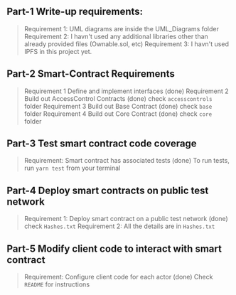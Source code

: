 ## Part-1 Write-up requirements:
>Requirement 1: UML diagrams are inside the UML_Diagrams folder
Requirement 2: I havn't used any additional libraries other than already provided files (Ownable.sol, etc)
Requirement 3: I havn't used IPFS in this project yet.

## Part-2 Smart-Contract Requirements
>Requirement 1	Define and implement interfaces (done)
Requirement 2	Build out AccessControl Contracts (done) check `accesscontrols` folder
Requirement 3	Build out Base Contract (done) check `base` folder
Requirement 4	Build out Core Contract (done) check `core` folder

## Part-3 Test smart contract code coverage
>Requirement: Smart contract has associated tests (done)
To run tests, run `yarn test` from your terminal

## Part-4 Deploy smart contracts on public test network
>Requirement 1:	Deploy smart contract on a public test network (done) check `Hashes.txt`
Requirement 2:	All the details are in `Hashes.txt`

## Part-5 Modify client code to interact with smart contract
>Requirement: Configure client code for each actor (done)
Check `README` for instructions